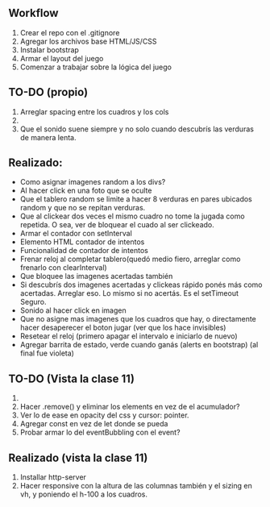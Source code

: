 ## Workflow

1. Crear el repo con el .gitignore
2. Agregar los archivos base HTML/JS/CSS
3. Instalar bootstrap
4. Armar el layout del juego
5. Comenzar a trabajar sobre la lógica del juego


## TO-DO (propio)
   
1. Arreglar spacing entre los cuadros y los cols
2. 
3. Que el sonido suene siempre y no solo cuando descubrís las verduras de manera lenta. 

## Realizado:
- Como asignar imagenes random a los divs?
- Al hacer click en una foto que se oculte
- Que el tablero random se limite a hacer 8 verduras en pares ubicados random y que no se repitan verduras.
- Que al clickear dos veces el mismo cuadro no tome la jugada como repetida. O sea, ver de bloquear el cuado al ser clickeado.
- Armar el contador con setInterval
- Elemento HTML contador de intentos
- Funcionalidad de contador de intentos
- Frenar reloj al completar tablero(quedó medio fiero, arreglar como frenarlo con clearInterval)
- Que bloquee las imagenes acertadas también
- Si descubrís dos imagenes acertadas y clickeas rápido ponés más como acertadas. Arreglar eso. Lo mismo si no acertás. Es el setTimeout Seguro.
- Sonido al hacer click en imagen
- Que no asigne mas imagenes que los cuadros que hay, o directamente hacer desaperecer el boton jugar (ver que los hace invisibles)
- Resetear el reloj (primero apagar el intervalo e iniciarlo de nuevo)
- Agregar barrita de estado, verde cuando ganás (alerts en bootstrap) (al final fue violeta)


## TO-DO (Vista la clase 11)

1. 
2. Hacer .remove() y eliminar los elements en vez de el acumulador?
3. Ver lo de ease en opacity del css y cursor: pointer.
4. Agregar const en vez de let donde se pueda
5. Probar armar lo del eventBubbling con el event?

## Realizado (vista la clase 11)

1. Installar http-server
2. Hacer responsive con la altura de las columnas también y el sizing en vh, y poniendo el h-100 a los cuadros.